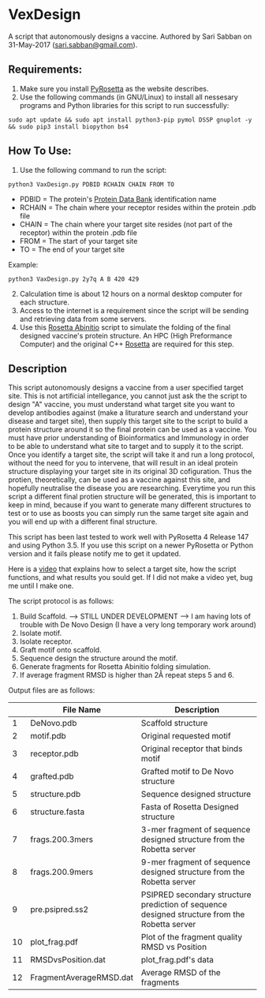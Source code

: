 # VexDesign
A script that autonomously designs a vaccine. Authored by Sari Sabban on 31-May-2017 (sari.sabban@gmail.com).

## Requirements:
1. Make sure you install [PyRosetta](http://www.pyrosetta.org) as the website describes.
2. Use the following commands (in GNU/Linux) to install all nessesary programs and Python libraries for this script to run successfully:

`sudo apt update && sudo apt install python3-pip pymol DSSP gnuplot -y && sudo pip3 install biopython bs4`

## How To Use:
1. Use the following command to run the script:

`python3 VaxDesign.py PDBID RCHAIN CHAIN FROM TO`

* PDBID = The protein's [Protein Data Bank](https://www.rcsb.org) identification name
* RCHAIN = The chain where your receptor resides within the protein .pdb file
* CHAIN = The chain where your target site resides (not part of the receptor) within the protein .pdb file
* FROM = The start of your target site
* TO = The end of your target site

Example:

`python3 VaxDesign.py 2y7q A B 420 429`

2. Calculation time is about 12 hours on a normal desktop computer for each structure.
3. Access to the internet is a requirement since the script will be sending and retrieving data from some servers.
4. Use this [Rosetta Abinitio](https://github.com/sarisabban/RosettaAbinitio) script to simulate the folding of the final designed vaccine's protein structure. An HPC (High Preformance Computer) and the original C++ [Rosetta](https://www.rosettacommons.org/) are required for this step.

## Description
This script autonomously designs a vaccine from a user specified target site. This is not artificial intellegance, you cannot just ask the the script to design "A" vaccine, you must understand what target site you want to develop antibodies against (make a liturature search and understand your disease and target site), then supply this target site to the script to build a protein structure around it so the final protein can be used as a vaccine. You must have prior understanding of Bioinformatics and Immunology in order to be able to understand what site to target and to supply it to the script. Once you identify a target site, the script will take it and run a long protocol, without the need for you to intervene, that will result in an ideal protein structure displaying your target site in its original 3D cofiguration. Thus the protien, theoretically, can be used as a vaccine against this site, and hopefully neutralise the disease you are researching. Everytime you run this script a different final protien structure will be generated, this is important to keep in mind, because if you want to generate many different structures to test or to use as boosts you can simply run the same target site again and you will end up with a different final structure.

This script has been last tested to work well with PyRosetta 4 Release 147 and using Python 3.5. If you use this script on a newer PyRosetta or Python version and it fails please notify me to get it updated.

Here is a [video](youtube.com/) that explains how to select a target site, how the script functions, and what results you sould get. If I did not make a video yet, bug me until I make one.

The script protocol is as follows:
1. Build Scaffold. --> STILL UNDER DEVELOPMENT --> I am having lots of trouble with De Novo Design (I have a very long temporary work around)
2. Isolate motif.
3. Isolate receptor.
4. Graft motif onto scaffold.
5. Sequence design the structure around the motif.
6. Generate fragments for Rosetta Abinitio folding simulation.
7. If average fragment RMSD is higher than 2Å repeat steps 5 and 6.

Output files are as follows:

|    | File Name               | Description                                                                                  |
|----|-------------------------|----------------------------------------------------------------------------------------------|
| 1  | DeNovo.pdb              | Scaffold structure                                                                           |
| 2  | motif.pdb	       | Original requested motif                                                                     |
| 3  | receptor.pdb            | Original receptor that binds motif                                                           |
| 4  | grafted.pdb             | Grafted motif to De Novo structure                                                           |
| 5  | structure.pdb           | Sequence designed structure                                                                  |
| 6  | structure.fasta         | Fasta of Rosetta Designed structure                                                          |
| 7  | frags.200.3mers         | 3-mer fragment of sequence designed structure from the Robetta server                        |
| 8  | frags.200.9mers         | 9-mer fragment of sequence designed structure from the Robetta server                        |
| 9  | pre.psipred.ss2         | PSIPRED secondary structure prediction of sequence designed structure from the Robetta server|
| 10 | plot_frag.pdf           | Plot of the fragment quality RMSD vs Position                                                |
| 11 | RMSDvsPosition.dat      | plot_frag.pdf's data                                                                         |
| 12 | FragmentAverageRMSD.dat | Average RMSD of the fragments                                                                |
